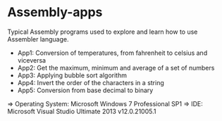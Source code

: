 # Assembly-apps
Typical Assembly programs used to explore and learn how to use Assembler language.

* App1: Conversion of temperatures, from fahrenheit to celsius and viceversa
* App2: Get the maximum, minimum and average of a set of numbers
* App3: Applying bubble sort algorithm
* App4: Invert the order of the characters in a string
* App5: Conversion from base decimal to binary

=> Operating System: Microsoft Windows 7 Professional SP1
=> IDE: Microsoft Visual Studio Ultimate 2013 v12.0.21005.1
